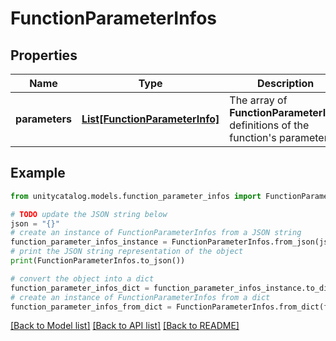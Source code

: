 # FunctionParameterInfos


## Properties

Name | Type | Description | Notes
------------ | ------------- | ------------- | -------------
**parameters** | [**List[FunctionParameterInfo]**](FunctionParameterInfo.md) | The array of __FunctionParameterInfo__ definitions of the function&#39;s parameters. | [optional] 

## Example

```python
from unitycatalog.models.function_parameter_infos import FunctionParameterInfos

# TODO update the JSON string below
json = "{}"
# create an instance of FunctionParameterInfos from a JSON string
function_parameter_infos_instance = FunctionParameterInfos.from_json(json)
# print the JSON string representation of the object
print(FunctionParameterInfos.to_json())

# convert the object into a dict
function_parameter_infos_dict = function_parameter_infos_instance.to_dict()
# create an instance of FunctionParameterInfos from a dict
function_parameter_infos_from_dict = FunctionParameterInfos.from_dict(function_parameter_infos_dict)
```
[[Back to Model list]](../README.md#documentation-for-models) [[Back to API list]](../README.md#documentation-for-api-endpoints) [[Back to README]](../README.md)


